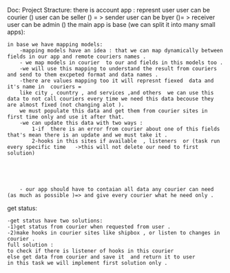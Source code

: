Doc:
Project Stracture:
there is account app :
    represnt user
    user can be courier ()
    user can be seller () = > sender
    user can be byer ()= > receiver
    user can be admin ()
the main app is base (we can split it into many small apps):

    in base we have mapping models:
        -mapping models have an idea : that we can map dynamically between fields in our app and remote couriers names .
        - we map models in courier  to our and fields in this models too .
        -we will use this mapping to understand the result from couriers and send to them excpeted format and data names .
        -there are values mapping too it will represnt fiexed  data and it's name in  couriers =
        like city , country , and services ,and others  we can use this data to not call couriers every time we need this data becouse they are almost fixed (not changing alot ).
        we must populate this data and get them from courier sites in first time only and use it after that. 
        -we can update this data with two ways :
            1-if  there is an error from courier about one of this fields that's mean there is an update and we must take it .
            2-hooks in this sites if available  , listeners  or (task run every specific time   ->this will not delete our need to first solution)




        
        - our app should have to contaian all data any courier can need (as much as possible )=> and give every courier what he need only .



get status:

    -get status have two solutions:
    -1)get status from courier when requested from user .
    -2)make hooks in courier sites like shipbox , or listen to changes in courier . 
    full solution :
    to check if there is listener of hooks in this courier 
    else get data from courier and save it  and return it to user
    in this task we will implement first solution only .

